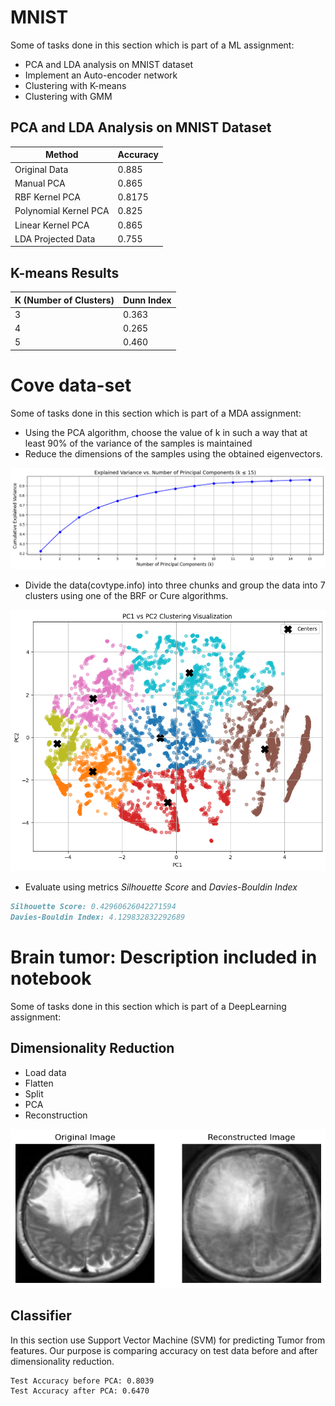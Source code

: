 # MNIST

Some of tasks done in this section which is part of a ML assignment:
- PCA and LDA analysis on MNIST dataset
- Implement an Auto-encoder network
- Clustering with K-means
- Clustering with GMM

## PCA and LDA Analysis on MNIST Dataset

| Method                          | Accuracy   |
|---------------------------------|------------|
| Original Data                   | 0.885      |
| Manual PCA                      | 0.865      |
| RBF Kernel PCA                  | 0.8175     |
| Polynomial Kernel PCA           | 0.825      |
| Linear Kernel PCA               | 0.865      |
| LDA Projected Data              | 0.755      |

## K-means Results

| K (Number of Clusters) | Dunn Index |
|------------------------|------------|
| 3                      | 0.363      |
| 4                      | 0.265      |
| 5                      | 0.460      |

# Cove data-set

Some of tasks done in this section which is part of a MDA assignment:
- Using the PCA algorithm, choose the value of k in such a way that at least 90% of the variance of the samples is maintained
- Reduce the dimensions of the samples using the obtained eigenvectors.
<p align="center">
    <img src="images/1.png" alt="Descriptive Alt Text" class="fit-width-image">
</p>

- Divide the data(covtype.info) into three chunks and group the data into 7 clusters using one of the BRF or Cure algorithms.
<p align="center">
    <img src="images/2.png" alt="Descriptive Alt Text" class="fit-width-image">
</p>

- Evaluate using metrics *Silhouette Score* and *Davies-Bouldin Index*
```markdown
Silhouette Score: 0.42960626042271594
Davies-Bouldin Index: 4.129832832292689
```

# Brain tumor: Description included in notebook

Some of tasks done in this section which is part of a DeepLearning assignment:
## Dimensionality Reduction
- Load data
- Flatten
- Split
- PCA
- Reconstruction
<p align="center">
    <img src="images/3.png" alt="Descriptive Alt Text" class="fit-width-image">
</p>

## Classifier
In this section use Support Vector Machine (SVM) for predicting Tumor from features.
Our purpose is comparing accuracy on test data before and after dimensionality reduction.

```
Test Accuracy before PCA: 0.8039
Test Accuracy after PCA: 0.6470
```